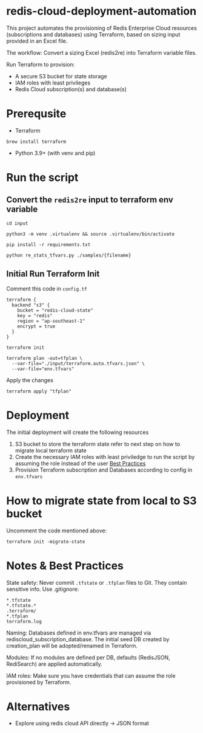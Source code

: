 # redis-cloud-deployment-automation

This project automates the provisioning of Redis Enterprise Cloud resources (subscriptions and databases) using Terraform, based on sizing input provided in an Excel file.

The workflow:
Convert a sizing Excel (redis2re) into Terraform variable files.

Run Terraform to provision:
- A secure S3 bucket for state storage
- IAM roles with least privileges
- Redis Cloud subscription(s) and database(s)

# Prerequsite
- Terraform 
```
brew install terraform
```
- Python 3.9+ (with venv and pip)

# Run the script
## Convert the `redis2re` input to terraform env variable
```
cd input

python3 -m venv .virtualenv && source .virtualenv/bin/activate

pip install -r requirements.txt

python re_stats_tfvars.py ./samples/{filename}
```
## Initial Run Terraform Init
Comment this code in `config.tf`
```
terraform {
  backend "s3" {
    bucket = "redis-cloud-state"
    key = "redis"
    region = "ap-southeast-1"
    encrypt = true
  }
}
``` 

```
terraform init 
```

```
terraform plan -out=tfplan \
  --var-file="./input/terraform.auto.tfvars.json" \
  --var-file="env.tfvars"
```

Apply the changes
```
terraform apply "tfplan"
```

# Deployment
The initial deployment will create the following resources
1. S3 bucket to store the terraform state refer to next step on how to migrate local terraform state 
2. Create the necessary IAM roles with least priviledge to run the script by assuming the role instead of the user
[Best Practices](https://docs.aws.amazon.com/IAM/latest/UserGuide/best-practices.html#bp-workloads-use-roles)
3. Provision Terraform subscription and Databases according to config in `env.tfvars` 

# How to migrate state from local to S3 bucket
Uncomment the code mentioned above:
```
terraform init -migrate-state 
```

# Notes & Best Practices

State safety: Never commit `.tfstate` or `.tfplan` files to Git. They contain sensitive info. Use .gitignore:

```
*.tfstate
*.tfstate.*
.terraform/
*.tfplan
terraform.log
```


Naming: Databases defined in env.tfvars are managed via rediscloud_subscription_database. The initial seed DB created by creation_plan will be adopted/renamed in Terraform.

Modules: If no modules are defined per DB, defaults (RedisJSON, RediSearch) are applied automatically.

IAM roles: Make sure you have credentials that can assume the role provisioned by Terraform.

# Alternatives
- Explore using redis cloud API directly -> JSON format